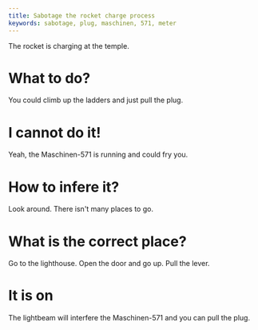 ```yaml
---
title: Sabotage the rocket charge process
keywords: sabotage, plug, maschinen, 571, meter
---
```


The rocket is charging at the temple.

# What to do?
You could climb up the ladders and just pull the plug.

# I cannot do it!
Yeah, the Maschinen-571 is running and could fry you.

# How to infere it?
Look around. There isn't many places to go.

# What is the correct place?
Go to the lighthouse. Open the door and go up. Pull the lever.

# It is on
The lightbeam will interfere the Maschinen-571 and you can pull the plug.
